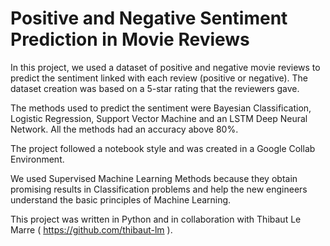 # Positive and Negative Sentiment Prediction in Movie Reviews

In this project, we used a dataset of positive and negative movie reviews to predict the sentiment linked with each review (positive or negative). 
The dataset creation was based on a 5-star rating that the reviewers gave. 

The methods used to predict the sentiment were Bayesian Classification, Logistic Regression, Support Vector Machine and an LSTM Deep Neural Network. All the methods had an accuracy above 80%.

The project followed a notebook style and was created in a Google Collab Environment.


We used Supervised Machine Learning Methods because they obtain promising results in Classification problems and help the new engineers understand the basic principles of Machine Learning. 

This project was written in Python and in collaboration with Thibaut Le Marre ( https://github.com/thibaut-lm ).
